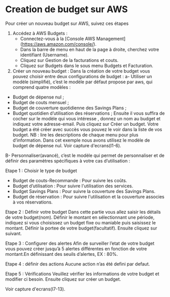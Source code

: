 # Creation de budget sur AWS

Pour créer un nouveau budget sur AWS, suivez ces étapes 
1. Accédez à AWS Budgets :
   - Connectez-vous à la [Console AWS Management] (https://aws.amazon.com/console/).
   - Dans la barre de menu en haut de la page à droite, cherchez votre identifiant (Username).
   - Cliquez sur Gestion de la facturations et couts.
   - Cliquez sur Budgets dans le sous menu Budgets et Facturation.
 2. Créer un nouveau budget :
Dans la création de votre budget vous pouvez choisir entre deux configurations de budget :
a-	Utiliser un modèle (simplifié), c’est le modèle par défaut propose par aws, qui comprend quatre modèles :
   - Budget de dépense nul ;
   - Budget de couts mensuel ;
   - Budget de couverture quotidienne des Savings Plans ;
   - Budget quotidien d’utilisation des réservations ;
Ensuite il vous suffira de cocher sur le modèle qui vous intéresse , donnez un nom au budget et indiquez votre adresse-email. Puis cliquez sur Créer un budget.
Votre budget a été créer avec succès vous pouvez le voir dans la liste de vos budget.
 NB : lire les descriptions de chaque menu pour plus d’information.
Dans cet exemple nous avons utilisez le modèle de budget de dépense nul.
Voir capture d'ecrans(I1-6).

B-	Personnaliser(avancé), c’est le modèle qui permet de personnaliser et de définir des paramètres spécifiques à votre cas d’utilisation :

Etape 1 : Choisir le type de budget
   - Budget de couts-Recommande : Pour suivre les coûts.
   - Budget d’utilisation : Pour suivre l'utilisation des services.
   - Budget Savings Plans : Pour suivre la couverture des Savings Plans.
   - Budget de réservation : Pour suivre l'utilisation et la couverture associes à vos réservations.
     
Etape 2 : Définir votre budget
Dans cette partie vous allez saisir les détails de votre budget(nom).
Définir le montant en sélectionnant une période, indiquez si vous choisissez un budget fixe ou maniable puis saisissez le montant.
Définir la portee de votre budget(facultatif).
Ensuite cliquez sur suivant.

Etape 3 : Configurer des alertes
Afin de surveiller l’etat de votre budget vous pouvez créer jusqu’à 5 alertes différentes en fonction de votre montant.En définissant des seuils d’alertes, EX : 80%.

Etape 4 : définir des actions
Aucune action n’as été defini par defaut.

Etape 5 : Vérifications
Veuillez vérifier les informations de votre budget et modifier ci besoin.
Ensuite cliquez sur créer un budget.

Voir capture d'ecrans(I7-13).




